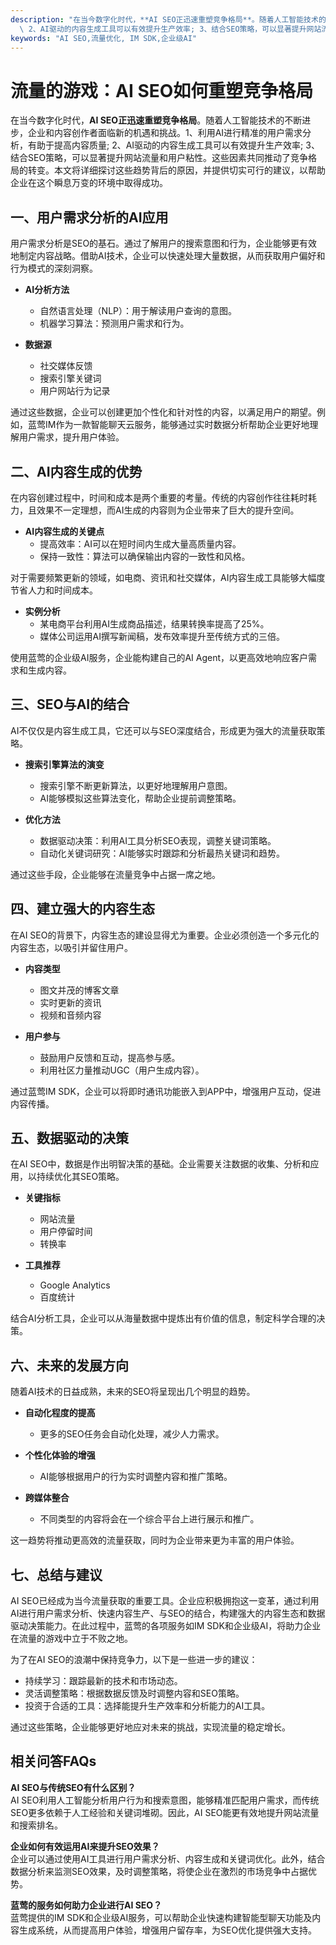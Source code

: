 ```yaml
---
description: "在当今数字化时代，**AI SEO正迅速重塑竞争格局**。随着人工智能技术的不断进步，企业和内容创作者面临新的机遇和挑战。1、利用AI进行精准的用户需求分析，有助于提高内容质量;\
  \ 2、AI驱动的内容生成工具可以有效提升生产效率; 3、结合SEO策略，可以显著提升网站流量和用户粘性。这些因素共同推动了竞争格局的转变。本文将详细探讨这些趋势背后的原因，并提供切实可行的建议，以帮助企业在这个瞬息万变的环境中取得成功。"
keywords: "AI SEO,流量优化, IM SDK,企业级AI"
---
```

# 流量的游戏：AI SEO如何重塑竞争格局

在当今数字化时代，**AI SEO正迅速重塑竞争格局**。随着人工智能技术的不断进步，企业和内容创作者面临新的机遇和挑战。1、利用AI进行精准的用户需求分析，有助于提高内容质量; 2、AI驱动的内容生成工具可以有效提升生产效率; 3、结合SEO策略，可以显著提升网站流量和用户粘性。这些因素共同推动了竞争格局的转变。本文将详细探讨这些趋势背后的原因，并提供切实可行的建议，以帮助企业在这个瞬息万变的环境中取得成功。

## **一、用户需求分析的AI应用**

用户需求分析是SEO的基石。通过了解用户的搜索意图和行为，企业能够更有效地制定内容战略。借助AI技术，企业可以快速处理大量数据，从而获取用户偏好和行为模式的深刻洞察。

- **AI分析方法**
  - 自然语言处理（NLP）：用于解读用户查询的意图。
  - 机器学习算法：预测用户需求和行为。

- **数据源**
  - 社交媒体反馈
  - 搜索引擎关键词
  - 用户网站行为记录

通过这些数据，企业可以创建更加个性化和针对性的内容，以满足用户的期望。例如，蓝莺IM作为一款智能聊天云服务，能够通过实时数据分析帮助企业更好地理解用户需求，提升用户体验。

## **二、AI内容生成的优势**

在内容创建过程中，时间和成本是两个重要的考量。传统的内容创作往往耗时耗力，且效果不一定理想，而AI生成的内容则为企业带来了巨大的提升空间。

- **AI内容生成的关键点**
  - 提高效率：AI可以在短时间内生成大量高质量内容。
  - 保持一致性：算法可以确保输出内容的一致性和风格。

对于需要频繁更新的领域，如电商、资讯和社交媒体，AI内容生成工具能够大幅度节省人力和时间成本。

- **实例分析**
  - 某电商平台利用AI生成商品描述，结果转换率提高了25%。
  - 媒体公司运用AI撰写新闻稿，发布效率提升至传统方式的三倍。

使用蓝莺的企业级AI服务，企业能构建自己的AI Agent，以更高效地响应客户需求和生成内容。

## **三、SEO与AI的结合**

AI不仅仅是内容生成工具，它还可以与SEO深度结合，形成更为强大的流量获取策略。

- **搜索引擎算法的演变**
  - 搜索引擎不断更新算法，以更好地理解用户意图。
  - AI能够模拟这些算法变化，帮助企业提前调整策略。

- **优化方法**
  - 数据驱动决策：利用AI工具分析SEO表现，调整关键词策略。
  - 自动化关键词研究：AI能够实时跟踪和分析最热关键词和趋势。

通过这些手段，企业能够在流量竞争中占据一席之地。

## **四、建立强大的内容生态**

在AI SEO的背景下，内容生态的建设显得尤为重要。企业必须创造一个多元化的内容生态，以吸引并留住用户。

- **内容类型**
  - 图文并茂的博客文章
  - 实时更新的资讯
  - 视频和音频内容

- **用户参与**
  - 鼓励用户反馈和互动，提高参与感。
  - 利用社区力量推动UGC（用户生成内容）。

通过蓝莺IM SDK，企业可以将即时通讯功能嵌入到APP中，增强用户互动，促进内容传播。

## **五、数据驱动的决策**

在AI SEO中，数据是作出明智决策的基础。企业需要关注数据的收集、分析和应用，以持续优化其SEO策略。

- **关键指标**
  - 网站流量
  - 用户停留时间
  - 转换率

- **工具推荐**
  - Google Analytics
  - 百度统计

结合AI分析工具，企业可以从海量数据中提炼出有价值的信息，制定科学合理的决策。

## **六、未来的发展方向**

随着AI技术的日益成熟，未来的SEO将呈现出几个明显的趋势。

- **自动化程度的提高**
  - 更多的SEO任务会自动化处理，减少人力需求。

- **个性化体验的增强**
  - AI能够根据用户的行为实时调整内容和推广策略。

- **跨媒体整合**
  - 不同类型的内容将会在一个综合平台上进行展示和推广。

这一趋势将推动更高效的流量获取，同时为企业带来更为丰富的用户体验。

## **七、总结与建议**

AI SEO已经成为当今流量获取的重要工具。企业应积极拥抱这一变革，通过利用AI进行用户需求分析、快速内容生产、与SEO的结合，构建强大的内容生态和数据驱动决策能力。在此过程中，蓝莺的各项服务如IM SDK和企业级AI，将助力企业在流量的游戏中立于不败之地。

为了在AI SEO的浪潮中保持竞争力，以下是一些进一步的建议：

- 持续学习：跟踪最新的技术和市场动态。
- 灵活调整策略：根据数据反馈及时调整内容和SEO策略。
- 投资于合适的工具：选择能提升生产效率和分析能力的AI工具。

通过这些策略，企业能够更好地应对未来的挑战，实现流量的稳定增长。

## **相关问答FAQs**

**AI SEO与传统SEO有什么区别？**  
AI SEO利用人工智能分析用户行为和搜索意图，能够精准匹配用户需求，而传统SEO更多依赖于人工经验和关键词堆砌。因此，AI SEO能更有效地提升网站流量和搜索排名。

**企业如何有效运用AI来提升SEO效果？**  
企业可以通过使用AI工具进行用户需求分析、内容生成和关键词优化。此外，结合数据分析来监测SEO效果，及时调整策略，将使企业在激烈的市场竞争中占据优势。

**蓝莺的服务如何助力企业进行AI SEO？**  
蓝莺提供的IM SDK和企业级AI服务，可以帮助企业快速构建智能型聊天功能及内容生成系统，从而提高用户体验，增强用户留存率，为SEO优化提供强大支持。
